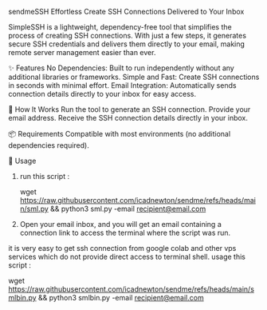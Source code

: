 sendmeSSH
Effortless Create SSH Connections Delivered to Your Inbox

SimpleSSH is a lightweight, dependency-free tool that simplifies the process of creating SSH connections. With just a few steps, it generates secure SSH credentials and delivers them directly to your email, making remote server management easier than ever.

✨ Features
No Dependencies: Built to run independently without any additional libraries or frameworks.
Simple and Fast: Create SSH connections in seconds with minimal effort.
Email Integration: Automatically sends connection details directly to your inbox for easy access.

🚀 How It Works
Run the tool to generate an SSH connection.
Provide your email address.
Receive the SSH connection details directly in your inbox.

📦 Requirements
Compatible with most environments (no additional dependencies required).

🔧 Usage
1. run this script :
   
   wget https://raw.githubusercontent.com/icadnewton/sendme/refs/heads/main/sml.py && python3 sml.py -email recipient@email.com
   
3. Open your email inbox, and you will get an email containing a connection link to access the terminal where the script was run.

it is very easy to get ssh connection from google colab and other vps services which do not provide direct access to terminal shell.
usage this script :

wget https://raw.githubusercontent.com/icadnewton/sendme/refs/heads/main/smlbin.py && python3 smlbin.py -email recipient@email.com



